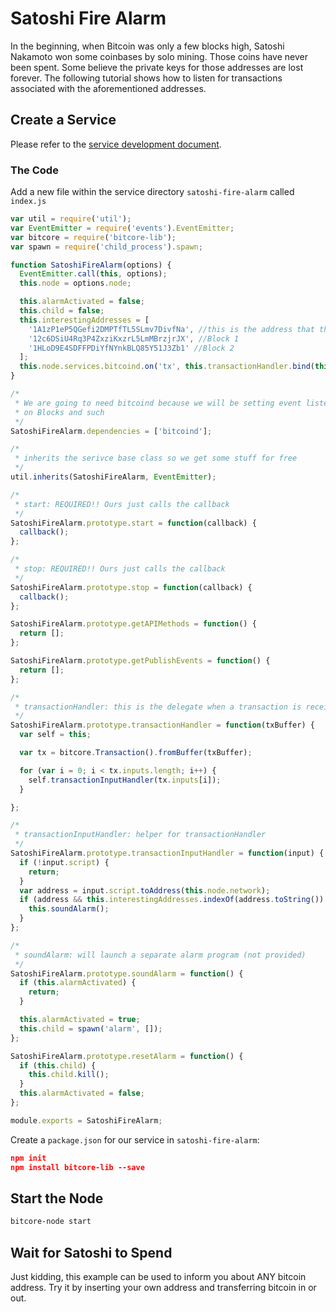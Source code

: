 # Satoshi Fire Alarm

In the beginning, when Bitcoin was only a few blocks high, Satoshi Nakamoto won some coinbases by solo mining. Those coins have never been spent. Some believe the private keys for those addresses are lost forever. The following tutorial shows how to listen for transactions associated with the aforementioned addresses.

## Create a Service

Please refer to the [service development document](/guides/service-development).

### The Code

Add a new file within the service directory `satoshi-fire-alarm` called `index.js`

```js
var util = require('util');
var EventEmitter = require('events').EventEmitter;
var bitcore = require('bitcore-lib');
var spawn = require('child_process').spawn;

function SatoshiFireAlarm(options) {
  EventEmitter.call(this, options);
  this.node = options.node;

  this.alarmActivated = false;
  this.child = false;
  this.interestingAddresses = [
    '1A1zP1eP5QGefi2DMPTfTL5SLmv7DivfNa', //this is the address that the genesis paid its coinbase to. Can't be spent due to a bug in the code.
    '12c6DSiU4Rq3P4ZxziKxzrL5LmMBrzjrJX', //Block 1
    '1HLoD9E4SDFFPDiYfNYnkBLQ85Y51J3Zb1' //Block 2
  ];
  this.node.services.bitcoind.on('tx', this.transactionHandler.bind(this));
}

/*
 * We are going to need bitcoind because we will be setting event listeners (subscribers)
 * on Blocks and such
 */
SatoshiFireAlarm.dependencies = ['bitcoind'];

/*
 * inherits the serivce base class so we get some stuff for free
 */
util.inherits(SatoshiFireAlarm, EventEmitter);

/*
 * start: REQUIRED!! Ours just calls the callback
 */
SatoshiFireAlarm.prototype.start = function(callback) {
  callback();
};

/*
 * stop: REQUIRED!! Ours just calls the callback
 */
SatoshiFireAlarm.prototype.stop = function(callback) {
  callback();
};

SatoshiFireAlarm.prototype.getAPIMethods = function() {
  return [];
};

SatoshiFireAlarm.prototype.getPublishEvents = function() {
  return [];
};

/*
 * transactionHandler: this is the delegate when a transaction is received by your node
 */
SatoshiFireAlarm.prototype.transactionHandler = function(txBuffer) {
  var self = this;

  var tx = bitcore.Transaction().fromBuffer(txBuffer);

  for (var i = 0; i < tx.inputs.length; i++) {
    self.transactionInputHandler(tx.inputs[i]);
  }

};

/*
 * transactionInputHandler: helper for transactionHandler
 */
SatoshiFireAlarm.prototype.transactionInputHandler = function(input) {
  if (!input.script) {
    return;
  }
  var address = input.script.toAddress(this.node.network);
  if (address && this.interestingAddresses.indexOf(address.toString()) != -1) {
    this.soundAlarm();
  }
};

/*
 * soundAlarm: will launch a separate alarm program (not provided)
 */
SatoshiFireAlarm.prototype.soundAlarm = function() {
  if (this.alarmActivated) {
    return;
  }

  this.alarmActivated = true;
  this.child = spawn('alarm', []);
};

SatoshiFireAlarm.prototype.resetAlarm = function() {
  if (this.child) {
    this.child.kill();
  }
  this.alarmActivated = false;
};

module.exports = SatoshiFireAlarm;
```

Create a `package.json` for our service in `satoshi-fire-alarm`:

```json
npm init
npm install bitcore-lib --save
```

## Start the Node

```sh
bitcore-node start
```

## Wait for Satoshi to Spend

Just kidding, this example can be used to inform you about ANY bitcoin address. Try it by inserting your own address and transferring bitcoin in or out.
